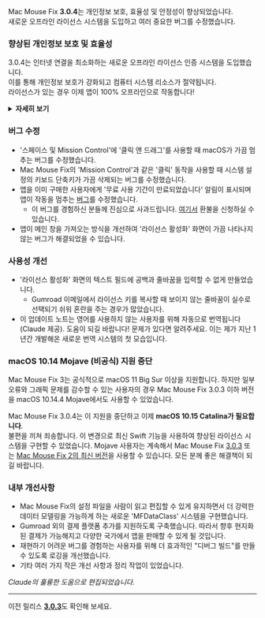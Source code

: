 Mac Mouse Fix **3.0.4**는 개인정보 보호, 효율성 및 안정성이 향상되었습니다.\
새로운 오프라인 라이선스 시스템을 도입하고 여러 중요한 버그를 수정했습니다.

### 향상된 개인정보 보호 및 효율성

3.0.4는 인터넷 연결을 최소화하는 새로운 오프라인 라이선스 인증 시스템을 도입했습니다.\
이를 통해 개인정보 보호가 강화되고 컴퓨터 시스템 리소스가 절약됩니다.\
라이선스가 있는 경우 이제 앱이 100% 오프라인으로 작동합니다!

<details>
<summary><b>자세히 보기</b></summary>
이전 버전에서는 매 실행 시마다 온라인으로 라이선스를 확인했기 때문에 제3자 서버(GitHub 및 Gumroad)에 연결 로그가 저장될 수 있었습니다. 새로운 시스템은 불필요한 연결을 제거하여 최초 라이선스 활성화 후에는 로컬 라이선스 데이터가 손상된 경우에만 인터넷에 연결합니다.
<br><br>
제가 개인적으로 사용자 행동을 기록한 적은 없지만, 이전 시스템에서는 이론적으로 제3자 서버가 IP 주소와 연결 시간을 기록할 수 있었습니다. Gumroad는 라이선스 키를 기록하고 Mac Mouse Fix 구매 시 수집한 개인 정보와 연관시킬 수 있었습니다.
<br><br>
원래 라이선스 시스템을 만들 때는 이러한 미묘한 개인정보 문제를 고려하지 않았지만, 이제 Mac Mouse Fix는 가능한 한 가장 사적이고 인터넷이 필요 없는 앱이 되었습니다!
<br><br>
<a href=https://gumroad.com/privacy>Gumroad의 개인정보 보호정책</a>과 제가 작성한 <a href=https://github.com/noah-nuebling/mac-mouse-fix/issues/976#issuecomment-2140955801>GitHub 댓글</a>도 참고해 주세요.

</details>

### 버그 수정

- '스페이스 및 Mission Control'에 '클릭 앤 드래그'를 사용할 때 macOS가 가끔 멈추는 버그를 수정했습니다.
- Mac Mouse Fix의 'Mission Control'과 같은 '클릭' 동작을 사용할 때 시스템 설정의 키보드 단축키가 가끔 삭제되는 버그를 수정했습니다.
- 앱을 이미 구매한 사용자에게 '무료 사용 기간이 만료되었습니다' 알림이 표시되며 앱이 작동을 멈추는 [버그](https://github.com/noah-nuebling/mac-mouse-fix/issues?q=state%3Aopen%20label%3A%22%27Free%20days%20are%20over%27%20bug%22)를 수정했습니다.
    - 이 버그를 경험하신 분들께 진심으로 사과드립니다. [여기서](https://redirect.macmousefix.com/?message=&target=mmf-apply-for-refund) 환불을 신청하실 수 있습니다.
- 앱이 메인 창을 가져오는 방식을 개선하여 '라이선스 활성화' 화면이 가끔 나타나지 않는 버그가 해결되었을 수 있습니다.

### 사용성 개선

- '라이선스 활성화' 화면의 텍스트 필드에 공백과 줄바꿈을 입력할 수 없게 만들었습니다.
    - Gumroad 이메일에서 라이선스 키를 복사할 때 보이지 않는 줄바꿈이 실수로 선택되기 쉬워 혼란을 주는 경우가 많았습니다.
- 이 업데이트 노트는 영어를 사용하지 않는 사용자를 위해 자동으로 번역됩니다(Claude 제공). 도움이 되길 바랍니다! 문제가 있다면 알려주세요. 이는 제가 지난 1년간 개발해온 새로운 번역 시스템의 첫 모습입니다.

### macOS 10.14 Mojave (비공식) 지원 중단

Mac Mouse Fix 3는 공식적으로 macOS 11 Big Sur 이상을 지원합니다. 하지만 일부 오류와 그래픽 문제를 감수할 수 있는 사용자의 경우 Mac Mouse Fix 3.0.3 이하 버전을 macOS 10.14.4 Mojave에서도 사용할 수 있었습니다.

Mac Mouse Fix 3.0.4는 이 지원을 중단하고 이제 **macOS 10.15 Catalina가 필요합니다**.\
불편을 끼쳐 죄송합니다. 이 변경으로 최신 Swift 기능을 사용하여 향상된 라이선스 시스템을 구현할 수 있었습니다. Mojave 사용자는 계속해서 Mac Mouse Fix [3.0.3](https://github.com/noah-nuebling/mac-mouse-fix/releases/tag/3.0.3) 또는 [Mac Mouse Fix 2의 최신 버전](https://redirect.macmousefix.com/?target=mmf2-latest)을 사용할 수 있습니다. 모든 분께 좋은 해결책이 되길 바랍니다.

### 내부 개선사항

- Mac Mouse Fix의 설정 파일을 사람이 읽고 편집할 수 있게 유지하면서 더 강력한 데이터 모델링을 가능하게 하는 새로운 'MFDataClass' 시스템을 구현했습니다.
- Gumroad 외의 결제 플랫폼 추가를 지원하도록 구축했습니다. 따라서 향후 현지화된 결제가 가능해지고 다양한 국가에서 앱을 판매할 수 있게 될 것입니다.
- 재현하기 어려운 버그를 경험하는 사용자를 위해 더 효과적인 "디버그 빌드"를 만들 수 있도록 로깅을 개선했습니다.
- 기타 여러 가지 작은 개선 사항과 정리 작업이 있었습니다.

*Claude의 훌륭한 도움으로 편집되었습니다.*

---

이전 릴리스 [**3.0.3**](https://github.com/noah-nuebling/mac-mouse-fix/releases/tag/3.0.3)도 확인해 보세요.